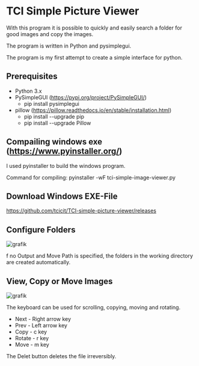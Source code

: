 # TCI Simple Picture Viewer

With this program it is possible to quickly and easily search a folder for good images and copy the images. 

The program is written in Python and pysimplegui. 

The program is my first attempt to create a simple interface for python. 

## Prerequisites

* Python 3.x
* PySimpleGUI (https://pypi.org/project/PySimpleGUI/)
  * pip install pysimplegui
* pillow (https://pillow.readthedocs.io/en/stable/installation.html)
  * pip install --upgrade pip
  * pip install --upgrade Pillow
  
 ## Compailing windows exe (https://www.pyinstaller.org/)
 I used pyinstaller to build the windows program.
 
 Command for compiling: pyinstaller -wF tci-simple-image-viewer.py
 
 ## Download Windows EXE-File
 https://github.com/tcicit/TCI-simple-picture-viewer/releases


## Configure Folders

![grafik](https://user-images.githubusercontent.com/12540138/97572377-6acf2700-19e8-11eb-979e-15688e1c9979.png)

f no Output and Move Path is specified, the folders in the working directory are created automatically.

## View, Copy or Move Images

![grafik](https://user-images.githubusercontent.com/12540138/93336313-e48bc680-f827-11ea-9b45-7c09a55a9f81.png)

The keyboard can be used for scrolling, copying, moving and rotating.
* Next - Right arrow key
* Prev - Left arrow key
* Copy - c key
* Rotate - r key
* Move -  m key

The Delet button deletes the file irreversibly. 
